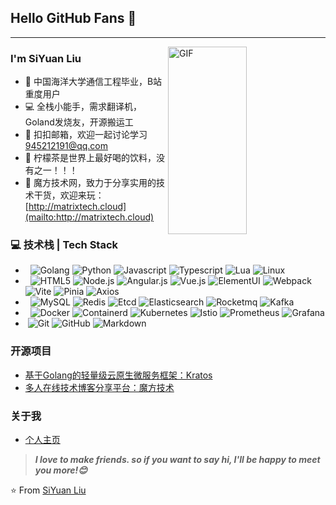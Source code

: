 ## Hello GitHub Fans 👋
---
<img align="right" alt="GIF" style="width:50%;height:300px" src="https://raw.githubusercontent.com/onimur/.github/master/.resources/git-header.svg" />

### I'm SiYuan Liu

- 🏫 中国海洋大学通信工程毕业，B站重度用户
- 💻 全栈小能手，需求翻译机，Goland发烧友，开源搬运工
- 💬 扣扣邮箱，欢迎一起讨论学习 [945212191@qq.com](mailto:945212191@qq.com)
- 🍋 柠檬茶是世界上最好喝的饮料，没有之一！！！
- 👏 魔方技术网，致力于分享实用的技术干货，欢迎来玩：[http://matrixtech.cloud](mailto:http://matrixtech.cloud)

### 💻 技术栈 | Tech Stack

- &#160; ![Golang](https://img.shields.io/badge/-Go-333333?style=flat&logo=Go)
![Python](https://img.shields.io/badge/-Python-333333?style=flat&logo=Python)
![Javascript](https://img.shields.io/badge/-Javascript-333333?style=flat&logo=Javascript)
![Typescript](https://img.shields.io/badge/-Typescript-333333?style=flat&logo=Typescript)
![Lua](https://img.shields.io/badge/-Lua-333333?style=flat&logo=Lua)
![Linux](https://img.shields.io/badge/-Linux-333333?style=flat&logo=Linux&logoColor=FCC624)
- &#160; ![HTML5](https://img.shields.io/badge/-HTML5-333333?style=flat&logo=HTML5)
![Node.js](https://img.shields.io/badge/-Node.js-333333?style=flat&logo=node.js)
![Angular.js](https://img.shields.io/badge/-Angular-333333?style=flat&logo=Angular)
![Vue.js](https://img.shields.io/badge/-Vue-333333?style=flat&logo=Vue.js)
![ElementUI](https://img.shields.io/badge/-ElementUI-333333?style=flat&logo=elementplus)
![Webpack](https://img.shields.io/badge/-Webpack-333333?style=flat&logo=Webpack)
![Vite](https://img.shields.io/badge/-Vite-333333?style=flat&logo=Vite)
![Pinia](https://img.shields.io/badge/-Pinia-333333?style=flat&logo=Pinia)
![Axios](https://img.shields.io/badge/-Axios-333333?style=flat&logo=Axios)
- &#160; ![MySQL](https://img.shields.io/badge/-MySQL-333333?style=flat&logo=mysql)
![Redis](https://img.shields.io/badge/-Redis-333333?style=flat&logo=Redis)
![Etcd](https://img.shields.io/badge/-Etcd-333333?style=flat&logo=Etcd)
![Elasticsearch](https://img.shields.io/badge/-Elasticsearch-333333?style=flat&logo=Elasticsearch)
![Rocketmq](https://img.shields.io/badge/-Rocketmq-333333?style=flat&logo=rocketmq)
![Kafka](https://img.shields.io/badge/-Kafka-333333?style=flat&logo=Kafka)
- &#160; ![Docker](https://img.shields.io/badge/-Docker-333333?style=flat&logo=Docker)
![Containerd](https://img.shields.io/badge/-Containerd-333333?style=flat&logo=Containerd)
![Kubernetes](https://img.shields.io/badge/-Kubernetes-333333?style=flat&logo=Kubernetes)
![Istio](https://img.shields.io/badge/-Istio-333333?style=flat&logo=Istio)
![Prometheus](https://img.shields.io/badge/-Prometheus-333333?style=flat&logo=Prometheus)
![Grafana](https://img.shields.io/badge/-Grafana-333333?style=flat&logo=Grafana)
- &#160;![Git](https://img.shields.io/badge/-Git-333333?style=flat&logo=git)
![GitHub](https://img.shields.io/badge/-GitHub-333333?style=flat&logo=github)
![Markdown](https://img.shields.io/badge/-Markdown-333333?style=flat&logo=markdown)

### 开源项目
- [基于Golang的轻量级云原生微服务框架：Kratos](https://github.com/go-kratos)
- [多人在线技术博客分享平台：魔方技术](https://github.com/the-zion/matrix-core)

### 关于我
- [个人主页](https://matrixtech.cloud/main/user/timeline?id=cf15oiupn6icj0ufo2og&menu=timeline)

> ***I love to make friends. so if you want to say hi, I'll be happy to meet you more!😊***

⭐️ From [SiYuan Liu](https://github.com/Liusiyuan-git)
